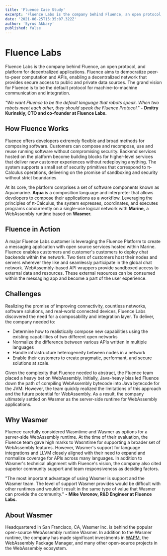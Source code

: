 ```yaml
---
title: 'Fluence Case Study'
excerpt: 'Fluence Labs is the company behind Fluence, an open protocol, and platform for decentralized applications.'
date: '2021-06-25T15:35:07.322Z'
author: 'Syrus Akbary'
published: false
---
```


# Fluence Labs

Fluence Labs is the company behind Fluence, an open protocol, and platform for decentralized applications. Fluence aims to democratize peer-to-peer computation and APIs, enabling a decentralized network that provides secure access to public and private data sources. The grand vision for Fluence is to be the default protocol for machine-to-machine communication and integration.

_"We want Fluence to be the default language that robots speak. When two robots meet each other, they should speak the Fluence Protocol."_ **-** **Dmitry Kurinskiy, CTO and co-founder at Fluence Labs.**

## How Fluence Works

Fluence offers developers extremely flexible and broad methods for composing software. Customers can compose and recompose, use and reuse running software without compromising security. Backend services hosted on the platform become building blocks for higher-level services that deliver new customer experiences without redeploying anything. The system supports a small set of security primitives that correspond to π-Calculus operations, delivering on the promise of sandboxing and security without strict boundaries.

At its core, the platform comprises a set of software components known as Aquamarine. **Aqua** is a composition language and interpreter that allows developers to compose their applications as a workflow. Leveraging the principles of π-Calculus, the system expresses, coordinates, and executes programs concurrently on a single-use logical network with **Marine,** a WebAssembly runtime based on **Wasmer.**

## Fluence in Action

A major Fluence Labs customer is leveraging the Fluence Platform to create a messaging application with open source services hosted within Marine. Fluence enables customers and customer's customers to deploy chat backends within the network. Two tiers of customers host their nodes and servers wherever they like and seamlessly participate in the global chat network. WebAssembly-based API wrappers provide sandboxed access to external data and resources. These external resources can be consumed within the messaging app and become a part of the user experience.

## Challenges

Realizing the promise of improving connectivity, countless networks, software solutions, and real-world connected devices, Fluence Labs discovered the need for a composability and integration layer. To deliver, the company needed to:

- Determine how to realistically compose new capabilities using the existing capabilities of two different open networks
- Normalize the difference between various APIs written in multiple languages
- Handle infrastructure heterogeneity between nodes in a network
- Enable their customers to create pragmatic, performant, and secure solutions at scale.

Given the complexity that Fluence needed to abstract, the Fluence team placed a heavy bet on WebAssembly. Initially, Java-heavy bias led Fluence down the path of compiling WebAssembly bytecode into Java bytecode for the JVM. However, the team quickly realized the limitations of this approach and the future potential for WebAssembly. As a result, the company ultimately settled on Wasmer as the server-side runtime for WebAssembly applications.

## Why Wasmer

Fluence carefully considered Wasmtime and Wasmer as options for a server-side WebAssembly runtime. At the time of their evaluation, the Fluence team gave high marks to Wasmtime for supporting a broader set of WebAssembly features. However, Wasmer's support for language integrations and LLVM closely aligned with their need to expand and normalize coverage for APIs across many languages. In addition to Wasmer's technical alignment with Fluence's vision, the company also cited superior community support and team responsiveness as deciding factors.

"The most important advantage of using Wasmer is support and the Wasmer team. The level of support Wasmer provides would be difficult with other runtimes and wouldn't result in the same type of value that Wasmer can provide the community." **-** **Mike Voronov, R&D Engineer at Fluence Labs.**

## About Wasmer

Headquartered in San Francisco, CA, Wasmer Inc. is behind the popular open-source WebAssembly runtime Wasmer. In addition to the Wasmer runtime, the company has made significant investments in [WAPM](https://wapm.io/), the WebAssembly Package Manager, and many other open-source projects in the WebAssembly ecosystem.
